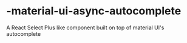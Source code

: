 # -material-ui-async-autocomplete
A React Select Plus like component built on top of material UI's autocomplete

